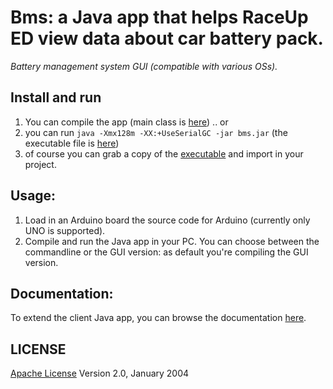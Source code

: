 # Bms: a Java app that helps RaceUp ED view data about car battery pack.
*Battery management system GUI (compatible with various OSs).*


## Install and run
1. You can compile the app (main class is [here]()) .. or
2. you can run ```java -Xmx128m -XX:+UseSerialGC -jar bms.jar``` (the executable file is [here](bms.jar))
3. of course you can grab a copy of the [executable](bms.jar) and import in your project.

## Usage:
1. Load in an Arduino board the source code for Arduino (currently only UNO is supported).
2. Compile and run the Java app in your PC. You can choose between the commandline or the GUI version: as default you're compiling the GUI version.

## Documentation:
To extend the client Java app, you can browse the documentation [here](docs/index.html).

## LICENSE
[Apache License](http://www.apache.org/licenses/LICENSE-2.0) Version 2.0, January 2004
